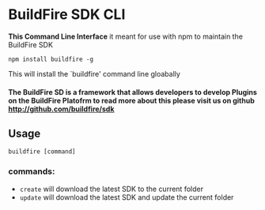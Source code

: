 # BuildFire SDK CLI
**This Command Line Interface** it meant for use with npm to maintain the BuildFire SDK

`npm install buildfire -g`

This will install the `buildfire' command line gloabally

#### The BuildFire SD is a framework that allows developers to develop Plugins on the BuildFire Platofrm to read more about this please visit us on github http://github.com/buildfire/sdk

## Usage
`buildfire [command]`

### commands:
* `create` will download the latest SDK to the current folder
* `update` will download the latest SDK and update the current folder
